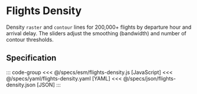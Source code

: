 <script setup>
  import Example from '../components/Example.vue';
  import { reset } from '@uwdata/vgplot';
  reset();
</script>

# Flights Density

Density `raster` and `contour` lines for 200,000+ flights by departure hour and arrival delay.
The sliders adjust the smoothing (bandwidth) and number of contour thresholds.


<Example spec="/specs/yaml/flights-density.yaml" />

## Specification

::: code-group
<<< @/specs/esm/flights-density.js [JavaScript]
<<< @/specs/yaml/flights-density.yaml [YAML]
<<< @/specs/json/flights-density.json [JSON]
:::
